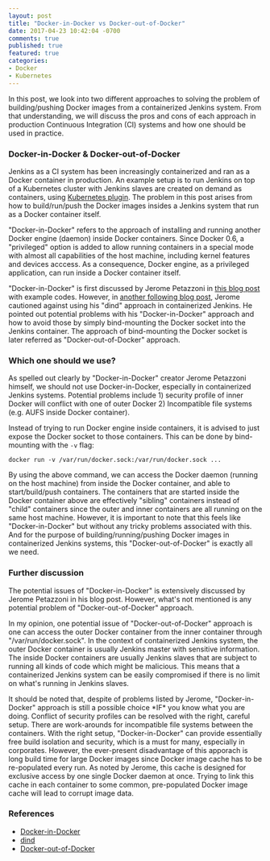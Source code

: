 ```yaml
---
layout: post
title: "Docker-in-Docker vs Docker-out-of-Docker"
date: 2017-04-23 10:42:04 -0700
comments: true
published: true
featured: true
categories: 
- Docker
- Kubernetes
---
```


In this post, we look into two different approaches to solving the problem of building/pushing Docker images from a containerized Jenkins system.
From that understanding, we will discuss the pros and cons of each approach in production Continuous Integration (CI) systems and how one should be used in practice.

<!--more-->

### Docker-in-Docker & Docker-out-of-Docker

Jenkins as a CI system has been increasingly containerized and ran as a Docker container in production. 
An example setup is to run Jenkins on top of a Kubernetes cluster with Jenkins slaves are created on demand as containers, using [Kubernetes plugin](https://wiki.jenkins-ci.org/display/JENKINS/Kubernetes+Plugin).
The problem in this post arises from how to build/run/push the Docker images insides a Jenkins system that run as a Docker container itself.

"Docker-in-Docker" refers to the approach of installing and running another Docker engine (daemon) inside Docker containers. 
Since Docker 0.6, a "privileged" option is added to allow running containers in a special mode with almost all capabilities of the host machine, including kernel features and devices acccess. 
As a consequence, Docker engine, as a privileged application, can run inside a Docker container itself.

"Docker-in-Docker" is first discussed by Jerome Petazzoni in [this blog post](https://blog.docker.com/2013/09/docker-can-now-run-within-docker/) with example codes. 
However, in [another following blog post](https://jpetazzo.github.io/2015/09/03/do-not-use-docker-in-docker-for-ci/), Jerome cautioned against using his "dind" approach in containerized Jenkins.
He pointed out potential problems with his "Docker-in-Docker" approach and how to avoid those by simply bind-mounting the Docker socket into the Jenkins container.
The approach of bind-mounting the Docker socket is later referred as "Docker-out-of-Docker" approach.

### Which one should we use?

As spelled out clearly by "Docker-in-Docker" creator Jerome Petazzoni himself, we should not use Docker-in-Docker, especially in containerized Jenkins systems.
Potential problems include 1) security profile of inner Docker will conflict with one of outer Docker 2) Incompatible file systems (e.g. AUFS inside Docker container).

Instead of trying to run Docker engine inside containers, it is advised to just expose the Docker socket to those containers. 
This can be done by bind-mounting with the `-v` flag:

``` plain Docker out of Docker
docker run -v /var/run/docker.sock:/var/run/docker.sock ...
``` 

By using the above command, we can access the Docker daemon (running on the host machine) from inside the Docker container, and able to start/build/push containers.
The containers that are started inside the Docker container above are effectively "sibling" containers instead of "child" containers since the outer and inner containers are all running on the same host machine.
However, it is important to note that this feels like "Docker-in-Docker" but without any tricky problems associated with this.
And for the purpose of building/running/pushing Docker images in containerized Jenkins systems, this "Docker-out-of-Docker" is exactly all we need.

### Further discussion

The potential issues of "Docker-in-Docker" is extensively discussed by Jerome Petazzoni in his blog post.
However, what's not mentioned is any potential problem of "Docker-out-of-Docker" approach.

In my opinion, one potential issue of "Docker-out-of-Docker" approach is one can access the outer Docker container from the inner container through "/var/run/docker.sock".
In the context of containerized Jenkins system, the outer Docker container is usually Jenkins master with sensitive information.
The inside Docker containers are usually Jenkins slaves that are subject to running all kinds of code which might be malicious.
This means that a containerized Jenkins system can be easily compromised if there is no limit on what's running in Jenkins slaves.

It should be noted that, despite of problems listed by Jerome, "Docker-in-Docker" approach is still a possible choice \*IF\* you know what you are doing. 
Conflict of security profiles can be resolved with the right, careful setup. 
There are work-arounds for incompatible file systems between the containers. 
With the right setup, "Docker-in-Docker" can provide essentially free build isolation and security, which is a must for many, especially in corporates.
However, the ever-present disadvantage of this apporach is long build time for large Docker images since Docker image cache has to be re-populated every run.
As noted by Jerome, this cache is designed for exclusive access by one single Docker daemon at once. 
Trying to link this cache in each container to some common, pre-populated Docker image cache will lead to corrupt image data.

### References

* [Docker-in-Docker](https://blog.docker.com/2013/09/docker-can-now-run-within-docker/)
* [dind](https://github.com/jpetazzo/dind)
* [Docker-out-of-Docker](https://jpetazzo.github.io/2015/09/03/do-not-use-docker-in-docker-for-ci/)
